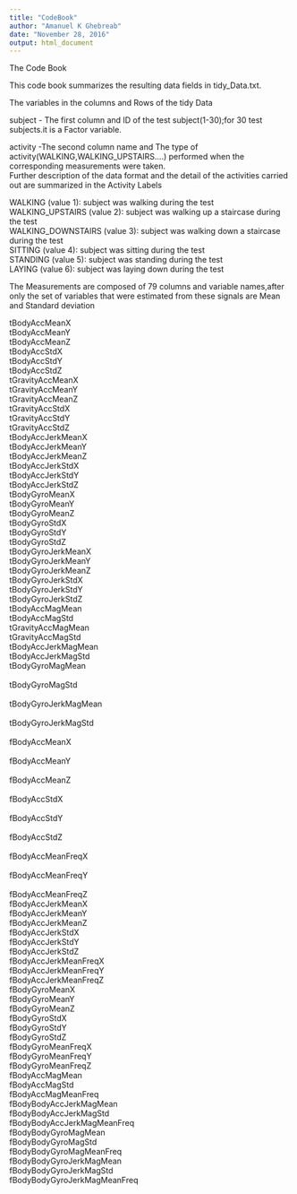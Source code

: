 ```yaml
---
title: "CodeBook"
author: "Amanuel K Ghebreab"
date: "November 28, 2016"
output: html_document
---
```


 The Code Book<br/>

This code book summarizes the resulting data fields in tidy_Data.txt.<br/>

The variables in the columns and Rows of the tidy Data<br/>

subject - The first column and ID of the test subject(1-30);for 30 test subjects.it is a Factor variable.<br/>

activity -The second column name and The type of activity(WALKING,WALKING_UPSTAIRS....)  performed when the corresponding measurements were taken.<br/>
Further description of the data format and the detail of the activities carried out are summarized in the Activity Labels<br/>

WALKING (value 1): subject was walking during the test<br/>
WALKING_UPSTAIRS (value 2): subject was walking up a staircase during the test<br/>
WALKING_DOWNSTAIRS (value 3): subject was walking down a staircase during the test<br/>
SITTING (value 4): subject was sitting during the test<br/>
STANDING (value 5): subject was standing during the test<br/>
LAYING (value 6): subject was laying down during the test<br/>

The Measurements are composed of 79 columns and variable names,after only the set of variables that were estimated from these signals are Mean and Standard deviation<br/>

tBodyAccMeanX<br/>
tBodyAccMeanY<br/>
tBodyAccMeanZ<br/>
tBodyAccStdX<br/>
tBodyAccStdY<br/>
tBodyAccStdZ<br/>
tGravityAccMeanX<br/>
tGravityAccMeanY<br/>
tGravityAccMeanZ<br/>
tGravityAccStdX<br/>
tGravityAccStdY<br/>
tGravityAccStdZ<br/>
tBodyAccJerkMeanX<br/>
tBodyAccJerkMeanY<br/>
tBodyAccJerkMeanZ<br/>
tBodyAccJerkStdX<br/>
tBodyAccJerkStdY<br/>
tBodyAccJerkStdZ<br/>
tBodyGyroMeanX<br/>
tBodyGyroMeanY<br/>
tBodyGyroMeanZ<br/>
tBodyGyroStdX<br/>
tBodyGyroStdY<br/>
tBodyGyroStdZ<br/>
tBodyGyroJerkMeanX<br/>
tBodyGyroJerkMeanY<br/>
tBodyGyroJerkMeanZ<br/>
tBodyGyroJerkStdX<br/>
tBodyGyroJerkStdY<br/>
tBodyGyroJerkStdZ<br/>
tBodyAccMagMean<br/>
tBodyAccMagStd<br/>
tGravityAccMagMean<br/>
tGravityAccMagStd<br/>
tBodyAccJerkMagMean<br/>
tBodyAccJerkMagStd<br/>
tBodyGyroMagMean<br/><br/>
tBodyGyroMagStd<br/><br/>
tBodyGyroJerkMagMean<br/><br/>
tBodyGyroJerkMagStd<br/><br/>
fBodyAccMeanX<br/><br/>
fBodyAccMeanY<br/><br/>
fBodyAccMeanZ<br/><br/>
fBodyAccStdX<br/><br/>
fBodyAccStdY<br/><br/>
fBodyAccStdZ<br/><br/>
fBodyAccMeanFreqX<br/><br/>
fBodyAccMeanFreqY<br/><br/>
fBodyAccMeanFreqZ<br/>
fBodyAccJerkMeanX<br/>
fBodyAccJerkMeanY<br/>
fBodyAccJerkMeanZ<br/>
fBodyAccJerkStdX<br/>
fBodyAccJerkStdY<br/>
fBodyAccJerkStdZ<br/>
fBodyAccJerkMeanFreqX<br/>
fBodyAccJerkMeanFreqY<br/>
fBodyAccJerkMeanFreqZ<br/>
fBodyGyroMeanX<br/>
fBodyGyroMeanY<br/>
fBodyGyroMeanZ<br/>
fBodyGyroStdX<br/>
fBodyGyroStdY<br/>
fBodyGyroStdZ<br/>
fBodyGyroMeanFreqX<br/>
fBodyGyroMeanFreqY<br/>
fBodyGyroMeanFreqZ<br/>
fBodyAccMagMean<br/>
fBodyAccMagStd<br/>
fBodyAccMagMeanFreq<br/>
fBodyBodyAccJerkMagMean<br/>
fBodyBodyAccJerkMagStd<br/>
fBodyBodyAccJerkMagMeanFreq<br/>
fBodyBodyGyroMagMean<br/>
fBodyBodyGyroMagStd<br/>
fBodyBodyGyroMagMeanFreq<br/>
fBodyBodyGyroJerkMagMean<br/>
fBodyBodyGyroJerkMagStd<br/>
fBodyBodyGyroJerkMagMeanFreq<br/>

